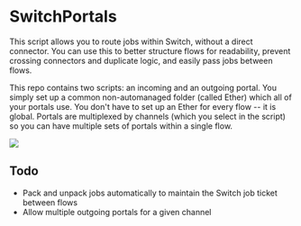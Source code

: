 # SwitchPortals
This script allows you to route jobs within Switch, without a direct connector. You can use this to better structure flows for readability, prevent crossing connectors and duplicate logic, and easily pass jobs between flows.

This repo contains two scripts: an incoming and an outgoing portal. You simply set up a common non-automanaged folder (called Ether) which all of your portals use. You don't have to set up an Ether for every flow -- it is global. Portals are multiplexed by channels (which you select in the script) so you can have multiple sets of portals within a single flow. 

<img src="https://i.imgur.com/4eFxxom.png">

## Todo
- Pack and unpack jobs automatically to maintain the Switch job ticket between flows
- Allow multiple outgoing portals for a given channel
